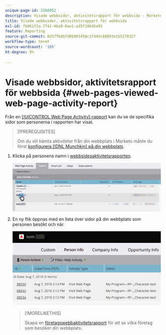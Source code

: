 ```yaml
---
unique-page-id: 2360052
description: Visade webbsidor, aktivitetsrapport för webbsida - Marketo Docs - produktdokumentation
title: Visade webbsidor, aktivitetsrapport för webbsida
exl-id: fb061f2a-7741-4ba8-8ae1-a35f24642e93
feature: Reporting
source-git-commit: 0d37fbdb7d08901458c1744dc68893e155176327
workflow-type: tm+mt
source-wordcount: '105'
ht-degree: 0%

---
```


# Visade webbsidor, aktivitetsrapport för webbsida {#web-pages-viewed-web-page-activity-report}

Från en [[!UICONTROL Web Page Activity]-rapport](/help/marketo/product-docs/reporting/basic-reporting/report-types/web-page-activity-report.md) kan du se de specifika sidor som personerna i rapporten har visat.

>[!PREREQUISITES]
>
>Om du vill hämta aktiviteter från din webbplats i Marketo måste du först [konfigurera [!DNL Munchkin] på din webbplats](/help/marketo/product-docs/administration/additional-integrations/add-munchkin-tracking-code-to-your-website.md).

1. Klicka på personens namn i [webbsidesaktivitetsrapporten](/help/marketo/product-docs/reporting/basic-reporting/report-types/web-page-activity-report.md).

   ![](assets/web-pages-viewed-web-page-activity-report-1.png)

1. En ny flik öppnas med en lista över sidor på din webbplats som personen besökt och när.

   ![](assets/web-pages-viewed-web-page-activity-report-2.png)

   >[!MORELIKETHIS]
   >
   >Skapa en [företagswebbaktivitetsrapport](/help/marketo/product-docs/reporting/basic-reporting/report-types/company-web-activity-report.md) för att se vilka företag som besöker din webbplats.
